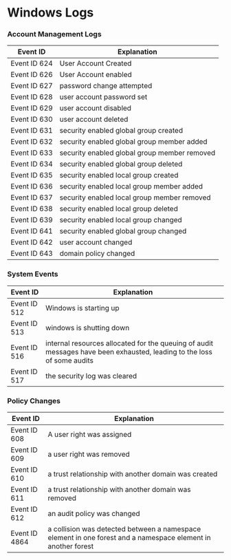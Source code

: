 # Windows Logs

### Account Management Logs

| Event ID      | Explanation                                  |
| ------------- | -------------------------------------------- |
| Event ID 624  | User Account Created                         |
| Event ID 626  | User Account enabled                         |
| Event ID 627  | password change attempted                    |
| Event ID 628  | user account password set                    |
| Event ID 629  | user account disabled                        |
| Event ID 630  | user account deleted                         |
| Event ID 631  | security enabled global group created        |
| Event ID 632  | security enabled global group member added   |
| Event ID 633  | security enabled global group member removed |
| Event ID 634  | security enabled global group deleted        |
| Event ID 635  | security enabled local group created         |
| Event ID 636  | security enabled local group member added    |
| Event ID 637  | security enabled local group member removed  |
| Event ID 638  | security enabled local group deleted         |
| Event ID 639  | security enabled local group changed         |
| Event ID 641  | security enabled global group changed        |
| Event ID 642  | user account changed                         |
| Event ID 643  | domain policy changed                        |

### System Events

| Event ID     | Explanation                                                                                                            |
| ------------ | ---------------------------------------------------------------------------------------------------------------------- |
| Event ID 512 | Windows is starting up                                                                                                 |
| Event ID 513 | windows is shutting down                                                                                               |
| Event ID 516 | internal resources allocated for the queuing of audit messages have been exhausted, leading to the loss of some audits |
| Event ID 517 | the security log was cleared                                                                                           |

### Policy Changes

| Event ID      | Explanation                                                                                                  |
| ------------- | ------------------------------------------------------------------------------------------------------------ |
| Event ID 608  | A user right was assigned                                                                                    |
| Event ID 609  | a user right was removed                                                                                     |
| Event ID 610  | a trust relationship with another domain was created                                                         |
| Event ID 611  | a trust relationship with another domain was removed                                                         |
| Event ID 612  | an audit policy was changed                                                                                  |
| Event ID 4864 | a collision was detected between a namespace element in one forest and a namespace element in another forest |
